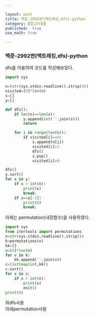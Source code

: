 ```yaml
---

layout: post
title: 백준-2992번(백트레킹,dfs)-python
category: [알고리즘]
published:  true
use_math: true

---
```

### 백준-2992번(백트레킹,dfs)-python

dfs를 이용하여 코드를 작성해보았다.

```python
import sys

n=(str(sys.stdin.readline().strip()))
visited=[0]*len(n)
s=[]
y=[]

def dfs():
    if len(n)==len(s):
        y.append(int(''.join(s)))
        return

    for i in range(len(n)):
        if visited[i]==0:
            s.append(n[i])
            visited[i]=1
            dfs()
            s.pop()
            visited[i]=0

dfs()
y.sort()
for x in y:
    if x > int(n):
        print(x)
        break;
    if x==y[-1]:
        print(0)
        break;


```
아래는 permutation(내장함수)을 사용하였다.

```python
import sys
from itertools import permutations
n=str(sys.stdin.readline().strip())
k=permutations(n)
kk=[]
v=[0]*len(n)
for v in k:
    kk.append(''.join(v))
c=list(map(int,kk))
c.sort()
for x in c:
    if x > int(n):
        print(x)
        exit()
print(0)
```

위dfs사용  
아래permutation사용
<img src="{{ 'assets/images/2023-03-16-1.png' | relative_url }}" alt=""  style="max-width:100%; height:auto;"/>